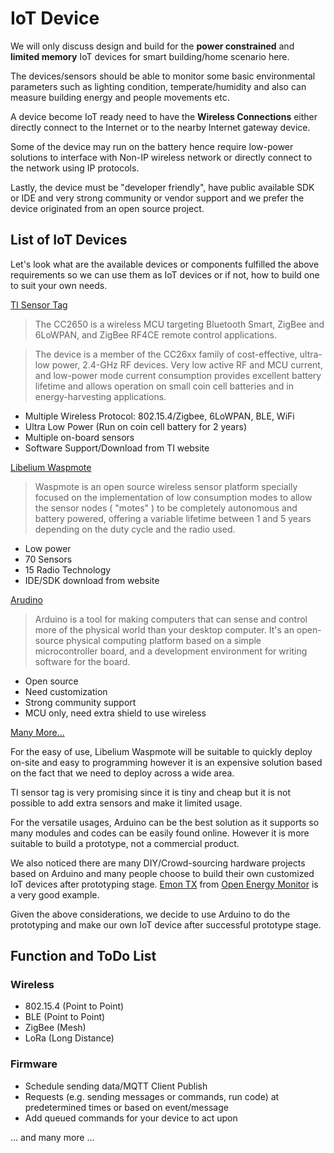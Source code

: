 # IoT Device #

We will only discuss design and build for the **power constrained** and **limited memory** IoT devices for smart building/home scenario here.


The devices/sensors should be able to monitor some basic environmental parameters such as lighting condition, temperate/humidity and also can measure building energy and people movements etc. 


A device become IoT ready need to have the **Wireless Connections** either directly connect to the Internet or to the nearby Internet gateway device.


Some of the device may run on the battery hence require low-power solutions to interface with Non-IP wireless network or directly connect to the network using IP protocols.


Lastly, the device must be "developer friendly", have public available SDK or IDE and very strong community or vendor support and we prefer the device originated from an open source project.


## List of IoT Devices ##

Let's look what are the available devices or components fulfilled the above requirements so we can use them as IoT devices or if not, how to build one to suit your own needs.


[TI Sensor Tag](http://www.ti.com/ww/en/wireless_connectivity/sensortag2015/)
> The CC2650 is a wireless MCU targeting Bluetooth Smart, ZigBee and 6LoWPAN, and ZigBee RF4CE remote control applications.

> The device is a member of the CC26xx family of cost-effective, ultra-low power, 2.4-GHz RF devices. Very low active RF and MCU current, and low-power mode current consumption provides excellent battery lifetime and allows operation on small coin cell batteries and in energy-harvesting applications.

* Multiple Wireless Protocol: 802.15.4/Zigbee, 6LoWPAN, BLE, WiFi
* Ultra Low Power (Run on coin cell battery for 2 years)
* Multiple on-board sensors
* Software Support/Download from TI website


[Libelium Waspmote](http://www.libelium.com/)
> Waspmote is an open source wireless sensor platform specially focused on the implementation of low consumption modes to allow the sensor nodes ( "motes" ) to be completely autonomous and battery powered, offering a variable lifetime between 1 and 5 years depending on the duty cycle and the radio used.

* Low power
* 70 Sensors
* 15 Radio Technology
* IDE/SDK download from website


[Arudino](http://www.arduino.cc/)
> Arduino is a tool for making computers that can sense and control more of the physical world than your desktop computer. It's an open-source physical computing platform based on a simple microcontroller board, and a development environment for writing software for the board.

* Open source
* Need customization
* Strong community support
* MCU only, need extra shield to use wireless


[Many More...](http://postscapes.com/internet-of-things-hardware)


For the easy of use, Libelium Waspmote will be suitable to quickly deploy on-site and easy to programming however it is an expensive solution based on the fact that we need to deploy across a wide area. 


TI sensor tag is very promising since it is tiny and cheap but it is not possible to add extra sensors and make it limited usage.


For the versatile usages, Arduino can be the best solution as it supports so many modules and codes can be easily found online. However it is more suitable to build a prototype, not a commercial product.

We also noticed there are many DIY/Crowd-sourcing hardware projects based on Arduino and many people choose to build their own customized IoT devices after prototyping stage. [Emon TX](http://wiki.openenergymonitor.org/index.php/EmonTx_V3.4) from [Open Energy Monitor](http://openenergymonitor.org/emon/) is a very good example.


Given the above considerations, we decide to use Arduino to do the prototyping and make our own IoT device after successful prototype stage.



## Function and ToDo List ##

### Wireless ###
* 802.15.4 (Point to Point)
* BLE (Point to Point)
* ZigBee (Mesh)
* LoRa (Long Distance)


### Firmware ###
* Schedule sending data/MQTT Client Publish
* Requests (e.g. sending messages or commands, run code) at predetermined times or based on event/message
* Add queued commands for your device to act upon


... and many more ...
